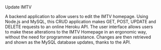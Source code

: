 Update IMTV

A backend application to allow users to edit the IMTV homepage. Using Node.js and MySQL, this CRUD application makes GET, POST, UPDATE and DELETE requests to an online Heroku API. The user interface allows users to make these alterations to the IMTV Homepage in an ergonomic way, without the need for programmer assistance. Changes are then retrieved and shown as the MySQL database updates, thanks to the API.
